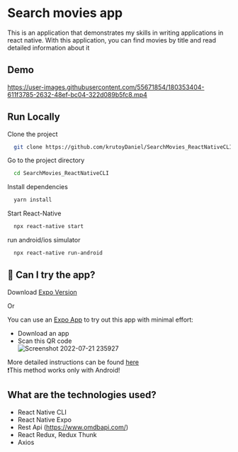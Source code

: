 
# Search movies app

This is an application that demonstrates my skills in writing applications in react native. 
With this application, you can find movies by title and read detailed information about it

## Demo
https://user-images.githubusercontent.com/55671854/180353404-611f3785-2632-48ef-bc04-322d089b5fc8.mp4



## Run Locally

Clone the project

```bash
  git clone https://github.com/krutoyDaniel/SearchMovies_ReactNativeCLI
```

Go to the project directory

```bash
  cd SearchMovies_ReactNativeCLI
```

Install dependencies

```bash
  yarn install
```

Start React-Native

```bash
  npx react-native start
```

run android/ios simulator

```bash
  npx react-native run-android
```

## 📲 Can I try the app?
Download [Expo Version](https://github.com/krutoyDaniel/SearchMoviesApp) 

Or

You can use an [Expo App](https://play.google.com/store/apps/details?id=host.exp.exponent&hl=ru&gl=US) to try out this app with minimal effort: 

- Download an app   
- Scan this QR code   
![Screenshot 2022-07-21 235927](https://user-images.githubusercontent.com/55671854/180359653-906a2fc1-a99d-4cb6-aedb-4a5bb57998ae.png)   

More detailed instructions can be found [here](https://exp.host/@dany222/MovieSearchApp?release-channel=default)   
❗This method works only with Android!
## What are the technologies used?
- React Native CLI
- React Native Expo
- Rest Api (https://www.omdbapi.com/)
- React Redux, Redux Thunk
- Axios
